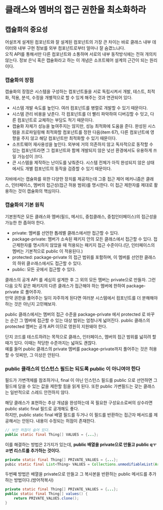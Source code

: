 # 클래스와 멤버의 접근 권한을 최소화하라

## 캡슐화의 중요성

어설프게 설계된 컴포넌트와 잘 설계된 컴포넌트의 가장 큰 차이는 바로 클래스 내부 데이터와 내부 구현 정보를 외부 컴포넌트로부터 얼마나 잘 숨겼느냐다.<br/>
오직 API를 통해서만 다른 컴포넌트와 소통하며 서로의 내부 동작방식에는 전혀 개의치 않는다. 정보 은닉 혹은 캡슐화라고 하는 이 개념은 소프트웨어 설계의 근간이 되는 원리이다.

### 캡슐화의 장점

캡슐화의 장점은 시스템을 구성하는 컴포넌트들을 서로 독립시켜서 개발, 테스트, 최적화, 적용, 분석, 수정을 개별적으로 할 수 있게 해주는 것과 연관되어 있다. 

- 시스템 개발 속도를 높인다. 여러 컴포넌트를 병렬로 개발할 수 있기 때문이다.
- 시스템 관리 비용을 낮춘다. 각 컴포넌트를 더 빨리 파악하여 디버깅할 수 잇고, 다른 컴포넌트로 교체하는 부담도 적기 때문이다.
- 캡슐화 자체가 성능을 높여주지는 않지만, 성능 최적화에 도움을 준다. 완성된 시스템을 프로파일링해 최적화할 컴포넌트를 정한 다음(item 67), 다른 컴포넌트에 영향을 주지 않고 해당 컴포넌트만 최적화할 수 있기 때문이다.
- 소프트웨어 재사용성을 높인다. 외부에 거의 의존하지 않고 독자적으로 동작할 수 있는 컴포넌트라면 그 컴포넌트와 함께 개발되지 않은 넞선 환경에서도 유용하게 쓰일 가능성이 크다.
- 큰 시스템을 제작하는 난이도를 낮춰준다. 시스템 전체가 아직 완성되지 않은 상태에서도 개별 컴포넌트의 동작을 검증할 수 있기 때문이다.

자바에서는 캡슐화를 위한 다양한 장치를 제공하는데 그중 접근 제어 메커니즘은 클래스, 인터페이스, 멤버의 접근성(접근 허용 범위)를 명시한다. 이 접근 제한자를 제대로 활용하는 것이 캡슐화의 핵심이다.

### 캡슐화의 기본 원칙

기본원칙은 모든 클래스와 멤버(필드, 메서드, 중첩클래스, 중첩인터페이스)의 접근성을 가능한 한 좁혀야 한다.

- private: 멤버를 선언한 톱레벨 클래스에서만 접근할 수 있다.
- package-private: 멤버가 소속된 패키지 안의 모든 클래스에서 접근할 수 있다. 접근제한자를 명시하지 않았을 때 적용되는 패키지 접근 수준이다.(단, 인터페이스의 멤버는 기본적으로 public 이 적용된다.)
- protected: package-private 의 접근 범위를 포함하며, 이 멤버를 선언한 클래스의 하위 클ㄹ래스에서도 접근할 수 있다.
- public: 모든 곳에서 접근할 수 있다.

클래스의 공개 API 를 세심히 설계한 후 그 외의 모든 멤버는 private으로 만들자. 그런 다음 오직 같은 패키지의 다른 클래스가 접근해야 하는 멤버에 한하여 package-private 로 풀어주자.<br/>
만약 권한을 풀어주는 일이 자주하게 된다면 여러분 시스템에서 컴포넌트를 더 분해해야 하는 것은 아닌지 고민해보자.

public 클래스에서는 멤버의 접근 수준을 package-private 에서 protected 로 바꾸는 순간 그 멤버에 접근할 수 있는 대상 범위는 엄청나게 넓어진다. public 클래스의 protected 멤버는 공개 API 이므로 영원히 지원돼야 한다.

단지 코드를 테스트하려는 목적으로 클래스, 인터페이스, 멤버의 접근 범위를 넓히려 할때가 있다. 이때는 적당한 수준까지는 넓혀도 괜찮다.<br/>
예를 들어 public 클래스의 private 멤버를 package-private까지 풀어주는 것은 허용할 수 잇찌만, 그 이상은 안된다.

### public 클래스의 인스턴스 필드는 되도록 public 이 아니여야 한다

필드가 가변객체를 참조하거나, final 이 아닌 인스턴스 필드를 public 으로 선언하면 그 필드에 담을 수 있는 값을 제한할 힘을 읽게 된다. 또한 public 가변필드는 갖는 클래스는 일반적으로 스레드 안전하지 않다.

해당 클래스가 표현하는 추상 개념을 완성하는데 꼭 필요한 구성요소로써의 상수라면 public static final 필드로 공개해도 좋다.<br/>
하지만, public static final 배열 필드를 두거나 이 필드를 반환하는 접근자 메서드를 제공해서는 안된다. 내용이 수정되는 허점이 존재한다.

```java
// 보안 허점이 숨어 있다.
public static final Thing[] VALUES = {...};
```

이를 해결하는 방법은 2가지가 있는데, **public 배열을 private으로 만들고 public qㅜㄹ변 리스트를 추가하는 것이다.**
```java
private static final Thing[] PRIVATE_VALUES = {...};
pubic static final List<Thing> VALUES = Collections.unmodifiableList(Arrays.asList(PRIVATE_VALUES));
```

두번째 방법은 배열을 private으로 만들고 그 복사본을 반환하는 public 메서드를 추가하는 방법이다.(방어적복사)
```java
private static final Thing[] PRIVATE_VALUES = {...};
public static final Thing[] values() {
    return PRIVATE_VALUES.clone();
}
```
